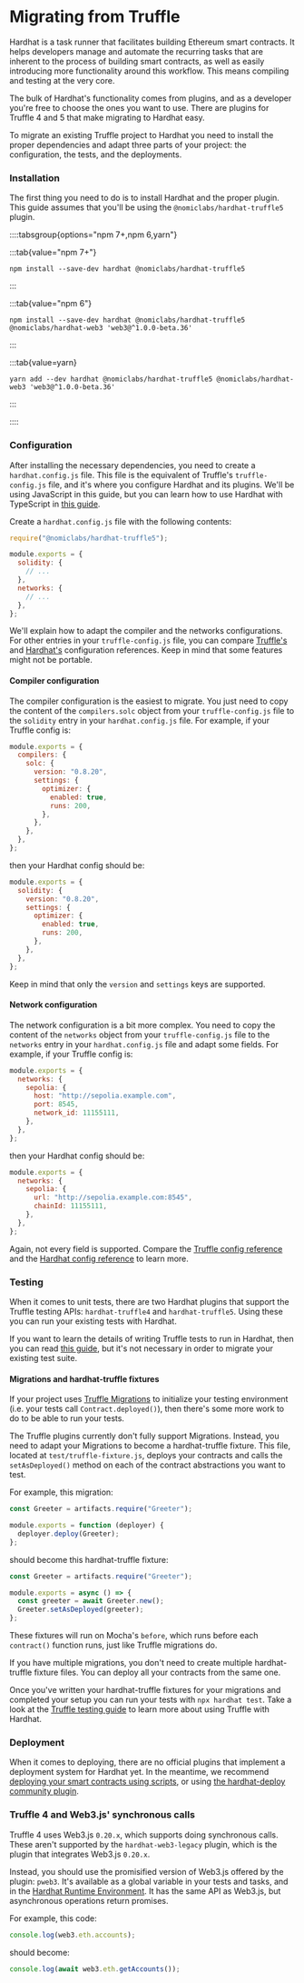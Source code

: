 # Migrating from Truffle

Hardhat is a task runner that facilitates building Ethereum smart contracts. It helps developers manage and automate the recurring tasks that are inherent to the process of building smart contracts, as well as easily introducing more functionality around this workflow. This means compiling and testing at the very core.

The bulk of Hardhat's functionality comes from plugins, and as a developer you're free to choose the ones you want to use. There are plugins for Truffle 4 and 5 that make migrating to Hardhat easy.

To migrate an existing Truffle project to Hardhat you need to install the proper dependencies and adapt three parts of your project: the configuration, the tests, and the deployments.

### Installation

The first thing you need to do is to install Hardhat and the proper plugin. This guide assumes that you'll be using the `@nomiclabs/hardhat-truffle5` plugin.

::::tabsgroup{options="npm 7+,npm 6,yarn"}

:::tab{value="npm 7+"}

```
npm install --save-dev hardhat @nomiclabs/hardhat-truffle5
```

:::

:::tab{value="npm 6"}

```
npm install --save-dev hardhat @nomiclabs/hardhat-truffle5 @nomiclabs/hardhat-web3 'web3@^1.0.0-beta.36'
```

:::

:::tab{value=yarn}

```
yarn add --dev hardhat @nomiclabs/hardhat-truffle5 @nomiclabs/hardhat-web3 'web3@^1.0.0-beta.36'
```

:::

::::

### Configuration

After installing the necessary dependencies, you need to create a `hardhat.config.js` file. This file is the equivalent of Truffle's `truffle-config.js` file, and it's where you configure Hardhat and its plugins. We'll be using JavaScript in this guide, but you can learn how to use Hardhat with TypeScript in [this guide](/hardhat-runner/docs/guides/typescript).

Create a `hardhat.config.js` file with the following contents:

```js
require("@nomiclabs/hardhat-truffle5");

module.exports = {
  solidity: {
    // ...
  },
  networks: {
    // ...
  },
};
```

We'll explain how to adapt the compiler and the networks configurations. For other entries in your `truffle-config.js` file, you can compare [Truffle's](https://trufflesuite.com/docs/truffle/reference/configuration/) and [Hardhat's](/hardhat-runner/docs/config) configuration references. Keep in mind that some features might not be portable.

#### Compiler configuration

The compiler configuration is the easiest to migrate. You just need to copy the content of the `compilers.solc` object from your `truffle-config.js` file to the `solidity` entry in your `hardhat.config.js` file. For example, if your Truffle config is:

```js
module.exports = {
  compilers: {
    solc: {
      version: "0.8.20",
      settings: {
        optimizer: {
          enabled: true,
          runs: 200,
        },
      },
    },
  },
};
```

then your Hardhat config should be:

```js
module.exports = {
  solidity: {
    version: "0.8.20",
    settings: {
      optimizer: {
        enabled: true,
        runs: 200,
      },
    },
  },
};
```

Keep in mind that only the `version` and `settings` keys are supported.

#### Network configuration

The network configuration is a bit more complex. You need to copy the content of the `networks` object from your `truffle-config.js` file to the `networks` entry in your `hardhat.config.js` file and adapt some fields. For example, if your Truffle config is:

```js
module.exports = {
  networks: {
    sepolia: {
      host: "http://sepolia.example.com",
      port: 8545,
      network_id: 11155111,
    },
  },
};
```

then your Hardhat config should be:

```js
module.exports = {
  networks: {
    sepolia: {
      url: "http://sepolia.example.com:8545",
      chainId: 11155111,
    },
  },
};
```

Again, not every field is supported. Compare the [Truffle config reference](https://trufflesuite.com/docs/truffle/reference/configuration/#networks) and the [Hardhat config reference](/hardhat-runner/docs/config#json-rpc-based-networks) to learn more.

### Testing

When it comes to unit tests, there are two Hardhat plugins that support the Truffle testing APIs: `hardhat-truffle4` and `hardhat-truffle5`. Using these you can run your existing tests with Hardhat.

If you want to learn the details of writing Truffle tests to run in Hardhat, then you can read [this guide](./truffle-testing.md), but it's not necessary in order to migrate your existing test suite.

#### Migrations and hardhat-truffle fixtures

If your project uses [Truffle Migrations](https://www.trufflesuite.com/docs/truffle/getting-started/running-migrations) to initialize your testing environment (i.e. your tests call `Contract.deployed()`), then there's some more work to do to be able to run your tests.

The Truffle plugins currently don't fully support Migrations. Instead, you need to adapt your Migrations to become a hardhat-truffle fixture. This file, located at `test/truffle-fixture.js`, deploys your contracts and calls the `setAsDeployed()` method on each of the contract abstractions you want to test.

For example, this migration:

```js
const Greeter = artifacts.require("Greeter");

module.exports = function (deployer) {
  deployer.deploy(Greeter);
};
```

should become this hardhat-truffle fixture:

```js
const Greeter = artifacts.require("Greeter");

module.exports = async () => {
  const greeter = await Greeter.new();
  Greeter.setAsDeployed(greeter);
};
```

These fixtures will run on Mocha's `before`, which runs before each `contract()` function runs, just like Truffle migrations do.

If you have multiple migrations, you don't need to create multiple hardhat-truffle fixture files. You can deploy all your contracts from the same one.

Once you've written your hardhat-truffle fixtures for your migrations and completed your setup you can run your tests with `npx hardhat test`. Take a look at the [Truffle testing guide](/guides/truffle-testing.md) to learn more about using Truffle with Hardhat.

### Deployment

When it comes to deploying, there are no official plugins that implement a deployment system for Hardhat yet. In the meantime, we recommend [deploying your smart contracts using scripts](../guides/deploying.md), or using [the hardhat-deploy community plugin](https://github.com/wighawag/hardhat-deploy/tree/master).

### Truffle 4 and Web3.js' synchronous calls

Truffle 4 uses Web3.js `0.20.x`, which supports doing synchronous calls. These aren't supported by the `hardhat-web3-legacy` plugin, which is the plugin that integrates Web3.js `0.20.x`.

Instead, you should use the promisified version of Web3.js offered by the plugin: `pweb3`. It's available as a global variable in your tests and tasks, and in the [Hardhat Runtime Environment](../advanced/hardhat-runtime-environment.md). It has the same API as Web3.js, but asynchronous operations return promises.

For example, this code:

```js
console.log(web3.eth.accounts);
```

should become:

```js
console.log(await web3.eth.getAccounts());
```
